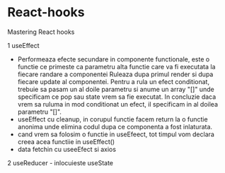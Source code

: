 # React-hooks

Mastering React hooks

1 useEffect

- Performeaza efecte secundare in componente functionale, este o functie ce primeste ca parametru alta functie care va fi executata la fiecare randare a componentei
  Ruleaza dupa primul render si dupa fiecare update al componentei.
  Pentru a rula un efect conditionat, trebuie sa pasam un al doile parametru si anume un array "[]" unde specificam ce pop sau state vrem sa fie executat. In concluzie daca vrem sa ruluma in mod conditionat un efect, il specificam in al doilea parametru "[]".
- useEffect cu cleanup, in corupul functie facem return la o functie anonima unde elimina codul dupa ce componenta a fost inlaturata.
- cand vrem sa folosim o functie in useEfeect, tot timpul vom declara creea acea functiie in useEffect()
- data fetchin cu useeEfect si axios

2 useReducer - inlocuieste useState

